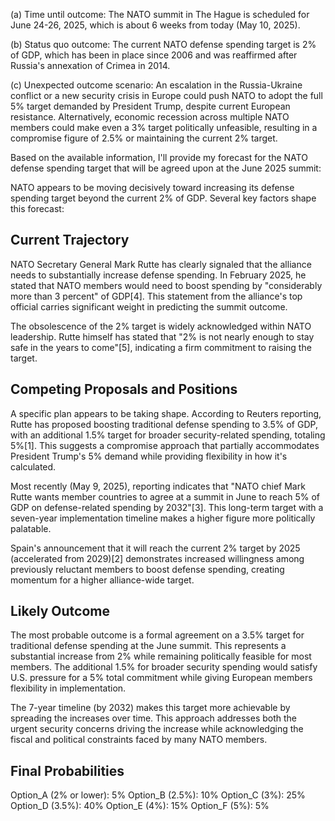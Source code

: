 (a) Time until outcome: The NATO summit in The Hague is scheduled for June 24-26, 2025, which is about 6 weeks from today (May 10, 2025).

(b) Status quo outcome: The current NATO defense spending target is 2% of GDP, which has been in place since 2006 and was reaffirmed after Russia's annexation of Crimea in 2014.

(c) Unexpected outcome scenario: An escalation in the Russia-Ukraine conflict or a new security crisis in Europe could push NATO to adopt the full 5% target demanded by President Trump, despite current European resistance. Alternatively, economic recession across multiple NATO members could make even a 3% target politically unfeasible, resulting in a compromise figure of 2.5% or maintaining the current 2% target.

Based on the available information, I'll provide my forecast for the NATO defense spending target that will be agreed upon at the June 2025 summit:

NATO appears to be moving decisively toward increasing its defense spending target beyond the current 2% of GDP. Several key factors shape this forecast:

## Current Trajectory

NATO Secretary General Mark Rutte has clearly signaled that the alliance needs to substantially increase defense spending. In February 2025, he stated that NATO members would need to boost spending by "considerably more than 3 percent" of GDP[4]. This statement from the alliance's top official carries significant weight in predicting the summit outcome.

The obsolescence of the 2% target is widely acknowledged within NATO leadership. Rutte himself has stated that "2% is not nearly enough to stay safe in the years to come"[5], indicating a firm commitment to raising the target.

## Competing Proposals and Positions

A specific plan appears to be taking shape. According to Reuters reporting, Rutte has proposed boosting traditional defense spending to 3.5% of GDP, with an additional 1.5% target for broader security-related spending, totaling 5%[1]. This suggests a compromise approach that partially accommodates President Trump's 5% demand while providing flexibility in how it's calculated.

Most recently (May 9, 2025), reporting indicates that "NATO chief Mark Rutte wants member countries to agree at a summit in June to reach 5% of GDP on defense-related spending by 2032"[3]. This long-term target with a seven-year implementation timeline makes a higher figure more politically palatable.

Spain's announcement that it will reach the current 2% target by 2025 (accelerated from 2029)[2] demonstrates increased willingness among previously reluctant members to boost defense spending, creating momentum for a higher alliance-wide target.

## Likely Outcome

The most probable outcome is a formal agreement on a 3.5% target for traditional defense spending at the June summit. This represents a substantial increase from 2% while remaining politically feasible for most members. The additional 1.5% for broader security spending would satisfy U.S. pressure for a 5% total commitment while giving European members flexibility in implementation.

The 7-year timeline (by 2032) makes this target more achievable by spreading the increases over time. This approach addresses both the urgent security concerns driving the increase while acknowledging the fiscal and political constraints faced by many NATO members.

## Final Probabilities

Option_A (2% or lower): 5%
Option_B (2.5%): 10% 
Option_C (3%): 25%
Option_D (3.5%): 40%
Option_E (4%): 15%
Option_F (5%): 5%